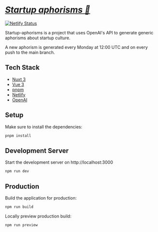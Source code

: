 # [_Startup aphorisms 📜_](https://startup-aphorisms.netlify.app)

[![Netlify Status](https://api.netlify.com/api/v1/badges/41555aaf-f8b9-4093-98d5-188d4591469a/deploy-status)](https://app.netlify.com/sites/startup-aphorisms/deploys)

Startup-aphorisms is a project that uses OpenAI's API to generate generic aphorisms about startup culture.

A new aphorism is generated every Monday at 12:00 UTC and on every push to the main branch.

## Tech Stack

- [Nuxt 3](https://v3.nuxtjs.org/)
- [Vue 3](https://v3.vuejs.org/)
- [pnpm](https://pnpm.io/)
- [Netlify](https://www.netlify.com/)
- [OpenAI](https://openai.com/)

## Setup

Make sure to install the dependencies:

```bash
pnpm install
```

## Development Server

Start the development server on http://localhost:3000

```bash
npm run dev
```

## Production

Build the application for production:

```bash
npm run build
```

Locally preview production build:

```bash
npm run preview
```
